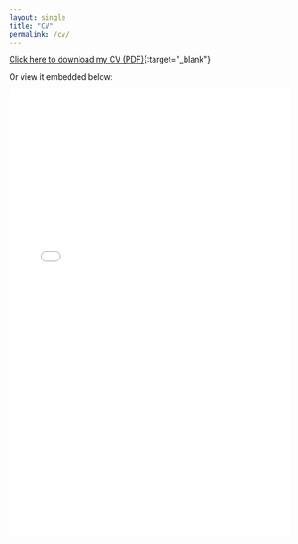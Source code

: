 ```yaml
---
layout: single
title: "CV"
permalink: /cv/
---
```


[Click here to download my CV (PDF)](/cv.pdf){:target="_blank"}

Or view it embedded below:

<iframe src="/cv.pdf" width="100%" height="800px" style="border: none;"></iframe>
